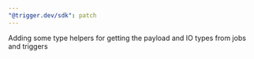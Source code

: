 ```yaml
---
"@trigger.dev/sdk": patch
---
```


Adding some type helpers for getting the payload and IO types from jobs and triggers

